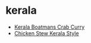 # kerala

 * [Kerala Boatmans Crab Curry](../index/k/kerala-boatmans-crab-curry-101282.json)
 * [Chicken Stew Kerala Style](../index/c/chicken-stew-kerala-style.json)
